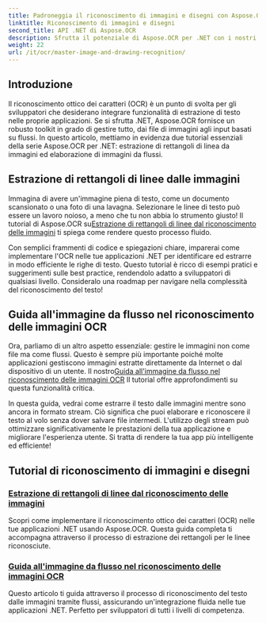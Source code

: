 ```yaml
---
title: Padroneggia il riconoscimento di immagini e disegni con Aspose.OCR per .NET
linktitle: Riconoscimento di immagini e disegni
second_title: API .NET di Aspose.OCR
description: Sfrutta il potenziale di Aspose.OCR per .NET con i nostri tutorial sul riconoscimento di immagini e disegni, integrando l'estrazione di testo nelle tue applicazioni senza sforzo.
weight: 22
url: /it/ocr/master-image-and-drawing-recognition/
---
```

## Introduzione

Il riconoscimento ottico dei caratteri (OCR) è un punto di svolta per gli sviluppatori che desiderano integrare funzionalità di estrazione di testo nelle proprie applicazioni. Se si sfrutta .NET, Aspose.OCR fornisce un robusto toolkit in grado di gestire tutto, dai file di immagini agli input basati su flussi. In questo articolo, mettiamo in evidenza due tutorial essenziali della serie Aspose.OCR per .NET: estrazione di rettangoli di linea da immagini ed elaborazione di immagini da flussi. 

## Estrazione di rettangoli di linee dalle immagini

 Immagina di avere un'immagine piena di testo, come un documento scansionato o una foto di una lavagna. Selezionare le linee di testo può essere un lavoro noioso, a meno che tu non abbia lo strumento giusto! Il tutorial di Aspose.OCR su[Estrazione di rettangoli di linee dal riconoscimento delle immagini](./line-rectangles-from-images-recognition/) ti spiega come rendere questo processo fluido.

Con semplici frammenti di codice e spiegazioni chiare, imparerai come implementare l'OCR nelle tue applicazioni .NET per identificare ed estrarre in modo efficiente le righe di testo. Questo tutorial è ricco di esempi pratici e suggerimenti sulle best practice, rendendolo adatto a sviluppatori di qualsiasi livello. Consideralo una roadmap per navigare nella complessità del riconoscimento del testo!

## Guida all'immagine da flusso nel riconoscimento delle immagini OCR

Ora, parliamo di un altro aspetto essenziale: gestire le immagini non come file ma come flussi. Questo è sempre più importante poiché molte applicazioni gestiscono immagini estratte direttamente da Internet o dal dispositivo di un utente. Il nostro[Guida all'immagine da flusso nel riconoscimento delle immagini OCR](./guide-to-image-from-stream/) Il tutorial offre approfondimenti su questa funzionalità critica.

In questa guida, vedrai come estrarre il testo dalle immagini mentre sono ancora in formato stream. Ciò significa che puoi elaborare e riconoscere il testo al volo senza dover salvare file intermedi. L'utilizzo degli stream può ottimizzare significativamente le prestazioni della tua applicazione e migliorare l'esperienza utente. Si tratta di rendere la tua app più intelligente ed efficiente!

## Tutorial di riconoscimento di immagini e disegni
### [Estrazione di rettangoli di linee dal riconoscimento delle immagini](./line-rectangles-from-images-recognition/)
Scopri come implementare il riconoscimento ottico dei caratteri (OCR) nelle tue applicazioni .NET usando Aspose.OCR. Questa guida completa ti accompagna attraverso il processo di estrazione dei rettangoli per le linee riconosciute.
### [Guida all'immagine da flusso nel riconoscimento delle immagini OCR](./guide-to-image-from-stream/)
Questo articolo ti guida attraverso il processo di riconoscimento del testo dalle immagini tramite flussi, assicurando un'integrazione fluida nelle tue applicazioni .NET. Perfetto per sviluppatori di tutti i livelli di competenza.